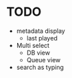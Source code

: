 TODO
====

- metadata display
  - last played
- Multi select
  - DB view
  - Queue view
- search as typing
